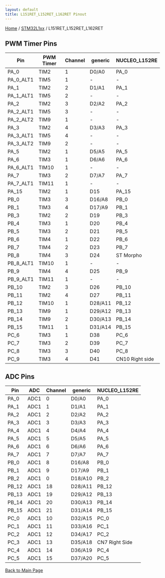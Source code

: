 ```yaml
---
layout: default
title: L151RET_L152RET_L162RET Pinout
---
```


[Home](../../index.md) / [STM32L1xx](../index.md) / L151RET_L152RET_L162RET

## PWM Timer Pins

| Pin | PWM Timer | Channel | generic | NUCLEO_L152RE |
| --- | --- | --- | --- | --- |
| PA_0 | TIM2 | 1 | D0/A0 | PA_0 |
| PA_0_ALT1 | TIM5 | 1 | - | - |
| PA_1 | TIM2 | 2 | D1/A1 | PA_1 |
| PA_1_ALT1 | TIM5 | 2 | - | - |
| PA_2 | TIM2 | 3 | D2/A2 | PA_2 |
| PA_2_ALT1 | TIM5 | 3 | - | - |
| PA_2_ALT2 | TIM9 | 1 | - | - |
| PA_3 | TIM2 | 4 | D3/A3 | PA_3 |
| PA_3_ALT1 | TIM5 | 4 | - | - |
| PA_3_ALT2 | TIM9 | 2 | - | - |
| PA_5 | TIM2 | 1 | D5/A5 | PA_5 |
| PA_6 | TIM3 | 1 | D6/A6 | PA_6 |
| PA_6_ALT1 | TIM10 | 1 | - | - |
| PA_7 | TIM3 | 2 | D7/A7 | PA_7 |
| PA_7_ALT1 | TIM11 | 1 | - | - |
| PA_15 | TIM2 | 1 | D15 | PA_15 |
| PB_0 | TIM3 | 3 | D16/A8 | PB_0 |
| PB_1 | TIM3 | 4 | D17/A9 | PB_1 |
| PB_3 | TIM2 | 2 | D19 | PB_3 |
| PB_4 | TIM3 | 1 | D20 | PB_4 |
| PB_5 | TIM3 | 2 | D21 | PB_5 |
| PB_6 | TIM4 | 1 | D22 | PB_6 |
| PB_7 | TIM4 | 2 | D23 | PB_7 |
| PB_8 | TIM4 | 3 | D24 | ST Morpho |
| PB_8_ALT1 | TIM10 | 1 | - | - |
| PB_9 | TIM4 | 4 | D25 | PB_9 |
| PB_9_ALT1 | TIM11 | 1 | - | - |
| PB_10 | TIM2 | 3 | D26 | PB_10 |
| PB_11 | TIM2 | 4 | D27 | PB_11 |
| PB_12 | TIM10 | 1 | D28/A11 | PB_12 |
| PB_13 | TIM9 | 1 | D29/A12 | PB_13 |
| PB_14 | TIM9 | 2 | D30/A13 | PB_14 |
| PB_15 | TIM11 | 1 | D31/A14 | PB_15 |
| PC_6 | TIM3 | 1 | D38 | PC_6 |
| PC_7 | TIM3 | 2 | D39 | PC_7 |
| PC_8 | TIM3 | 3 | D40 | PC_8 |
| PC_9 | TIM3 | 4 | D41 | CN10 Right side |


## ADC Pins

| Pin | ADC | Channel | generic | NUCLEO_L152RE |
| --- | --- | --- | --- | --- |
| PA_0 | ADC1 | 0 | D0/A0 | PA_0 |
| PA_1 | ADC1 | 1 | D1/A1 | PA_1 |
| PA_2 | ADC1 | 2 | D2/A2 | PA_2 |
| PA_3 | ADC1 | 3 | D3/A3 | PA_3 |
| PA_4 | ADC1 | 4 | D4/A4 | PA_4 |
| PA_5 | ADC1 | 5 | D5/A5 | PA_5 |
| PA_6 | ADC1 | 6 | D6/A6 | PA_6 |
| PA_7 | ADC1 | 7 | D7/A7 | PA_7 |
| PB_0 | ADC1 | 8 | D16/A8 | PB_0 |
| PB_1 | ADC1 | 9 | D17/A9 | PB_1 |
| PB_2 | ADC1 | 0 | D18/A10 | PB_2 |
| PB_12 | ADC1 | 18 | D28/A11 | PB_12 |
| PB_13 | ADC1 | 19 | D29/A12 | PB_13 |
| PB_14 | ADC1 | 20 | D30/A13 | PB_14 |
| PB_15 | ADC1 | 21 | D31/A14 | PB_15 |
| PC_0 | ADC1 | 10 | D32/A15 | PC_0 |
| PC_1 | ADC1 | 11 | D33/A16 | PC_1 |
| PC_2 | ADC1 | 12 | D34/A17 | PC_2 |
| PC_3 | ADC1 | 13 | D35/A18 | CN7 Right Side |
| PC_4 | ADC1 | 14 | D36/A19 | PC_4 |
| PC_5 | ADC1 | 15 | D37/A20 | PC_5 |


[Back to Main Page](../../index.md)